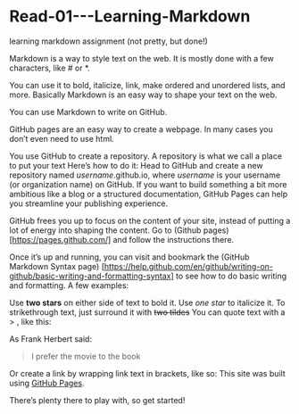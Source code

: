 # Read-01---Learning-Markdown
learning markdown assignment (not pretty, but done!)


Markdown is a way to style text on the web. It is mostly done with a few characters, like # or *.  


You can use it to bold, italicize, link, make ordered and unordered lists, and more.
Basically Markdown is an easy way to shape your text on the web.

You can use Markdown to write on GitHub.

GitHub pages are an easy way to create a webpage. In many cases you don’t even need to use html.

You use GitHub to create a repository. A repository is what we call a place to put your text
Here’s how to do it: Head to GitHub and create a new repository named *username*.github.io, where *username* is your username (or organization name) on GitHub.
If you want to build something a bit more ambitious like a blog or a structured documentation, GitHub Pages can help you streamline your publishing experience.


GitHub frees you up to focus on the content of your site, instead of putting a lot of energy into shaping the content.
Go to (Github pages) [https://pages.github.com/] and follow the instructions there.

Once it’s up and running, you can visit and bookmark the (GitHub Markdown Syntax page) [https://help.github.com/en/github/writing-on-github/basic-writing-and-formatting-syntax] to see how to do basic writing and formatting. A few examples:

Use **two stars** on either side of text to bold it.
Use *one star* to italicize it.
To strikethrough text, just surround it with ~~two tildes~~
You can quote text with a > , like this:


As Frank Herbert said:
>	I prefer the movie to the book  


Or create a link by wrapping link text in brackets, like so:
This site was built using [GitHub Pages](https://pages.github.com/).

There’s plenty there to play with, so get started!

